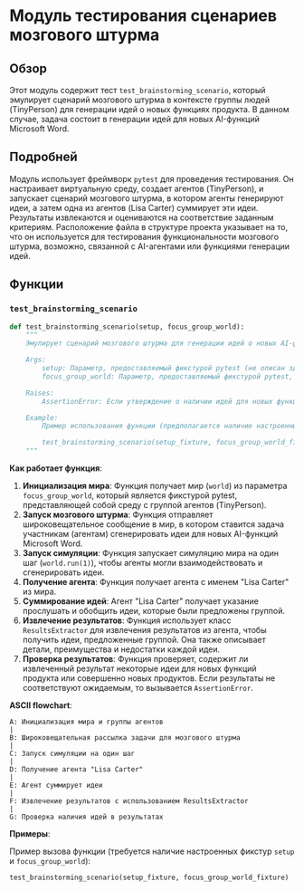 # Модуль тестирования сценариев мозгового штурма

## Обзор

Этот модуль содержит тест `test_brainstorming_scenario`, который эмулирует сценарий мозгового штурма в контексте группы людей (TinyPerson) для генерации идей о новых функциях продукта. В данном случае, задача состоит в генерации идей для новых AI-функций Microsoft Word.

## Подробней

Модуль использует фреймворк `pytest` для проведения тестирования. Он настраивает виртуальную среду, создает агентов (TinyPerson), и запускает сценарий мозгового штурма, в котором агенты генерируют идеи, а затем одна из агентов (Lisa Carter) суммирует эти идеи. Результаты извлекаются и оцениваются на соответствие заданным критериям. Расположение файла в структуре проекта указывает на то, что он используется для тестирования функциональности мозгового штурма, возможно, связанной с AI-агентами или функциями генерации идей.

## Функции

### `test_brainstorming_scenario`

```python
def test_brainstorming_scenario(setup, focus_group_world):
    """
    Эмулирует сценарий мозгового штурма для генерации идей о новых AI-функциях Microsoft Word.

    Args:
        setup: Параметр, предоставляемый фикстурой pytest (не описан здесь, предполагает предварительную настройку среды тестирования).
        focus_group_world: Параметр, предоставляемый фикстурой pytest, представляющий собой среду с группой агентов (TinyPerson).

    Raises:
        AssertionError: Если утверждение о наличии идей для новых функций продукта в результатах не выполняется.

    Example:
        Пример использования функции (предполагается наличие настроенных фикстур setup и focus_group_world):

        test_brainstorming_scenario(setup_fixture, focus_group_world_fixture)
    """
```

**Как работает функция**:

1.  **Инициализация мира**: Функция получает мир (`world`) из параметра `focus_group_world`, который является фикстурой pytest, представляющей собой среду с группой агентов (TinyPerson).
2.  **Запуск мозгового штурма**: Функция отправляет широковещательное сообщение в мир, в котором ставится задача участникам (агентам) сгенерировать идеи для новых AI-функций Microsoft Word.
3.  **Запуск симуляции**: Функция запускает симуляцию мира на один шаг (`world.run(1)`), чтобы агенты могли взаимодействовать и сгенерировать идеи.
4.  **Получение агента**: Функция получает агента с именем "Lisa Carter" из мира.
5.  **Суммирование идей**: Агент "Lisa Carter" получает указание прослушать и обобщить идеи, которые были предложены группой.
6.  **Извлечение результатов**: Функция использует класс `ResultsExtractor` для извлечения результатов из агента, чтобы получить идеи, предложенные группой. Она также описывает детали, преимущества и недостатки каждой идеи.
7.  **Проверка результатов**: Функция проверяет, содержит ли извлеченный результат некоторые идеи для новых функций продукта или совершенно новых продуктов. Если результаты не соответствуют ожидаемым, то вызывается `AssertionError`.

**ASCII flowchart**:

```
A: Инициализация мира и группы агентов
|
B: Широковещательная рассылка задачи для мозгового штурма
|
C: Запуск симуляции на один шаг
|
D: Получение агента "Lisa Carter"
|
E: Агент суммирует идеи
|
F: Извлечение результатов с использованием ResultsExtractor
|
G: Проверка наличия идей в результатах
```

**Примеры**:

Пример вызова функции (требуется наличие настроенных фикстур `setup` и `focus_group_world`):

```python
test_brainstorming_scenario(setup_fixture, focus_group_world_fixture)